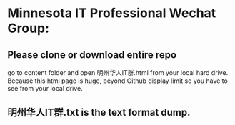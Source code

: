 # Minnesota IT Professional Wechat Group:
## Please clone or download entire repo
go to content folder and open 明州华人IT群.html from your local hard drive.
Because this html page is huge, beyond Github display limit so you have to see from your local drive. 

## 明州华人IT群.txt is the text format dump.
